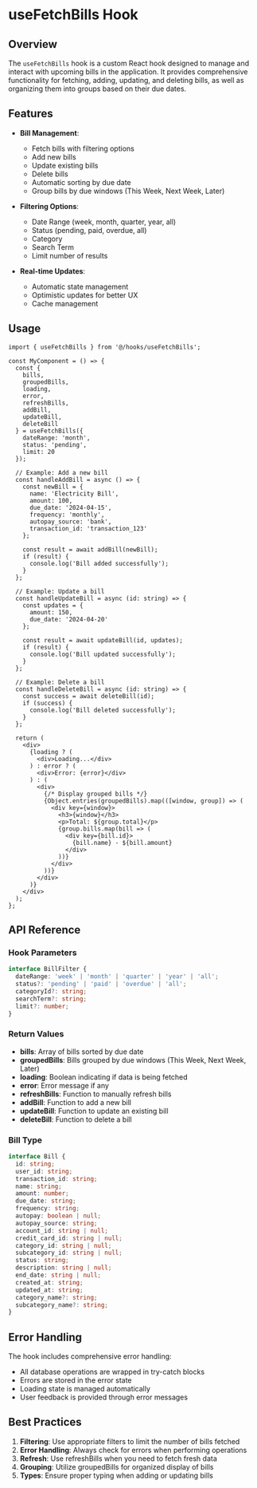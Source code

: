 # useFetchBills Hook

## Overview

The `useFetchBills` hook is a custom React hook designed to manage and interact with upcoming bills in the application. It provides comprehensive functionality for fetching, adding, updating, and deleting bills, as well as organizing them into groups based on their due dates.

## Features

- **Bill Management**:
  - Fetch bills with filtering options
  - Add new bills
  - Update existing bills
  - Delete bills
  - Automatic sorting by due date
  - Group bills by due windows (This Week, Next Week, Later)

- **Filtering Options**:
  - Date Range (week, month, quarter, year, all)
  - Status (pending, paid, overdue, all)
  - Category
  - Search Term
  - Limit number of results

- **Real-time Updates**:
  - Automatic state management
  - Optimistic updates for better UX
  - Cache management

## Usage

```tsx
import { useFetchBills } from '@/hooks/useFetchBills';

const MyComponent = () => {
  const {
    bills,
    groupedBills,
    loading,
    error,
    refreshBills,
    addBill,
    updateBill,
    deleteBill
  } = useFetchBills({
    dateRange: 'month',
    status: 'pending',
    limit: 20
  });

  // Example: Add a new bill
  const handleAddBill = async () => {
    const newBill = {
      name: 'Electricity Bill',
      amount: 100,
      due_date: '2024-04-15',
      frequency: 'monthly',
      autopay_source: 'bank',
      transaction_id: 'transaction_123'
    };
    
    const result = await addBill(newBill);
    if (result) {
      console.log('Bill added successfully');
    }
  };

  // Example: Update a bill
  const handleUpdateBill = async (id: string) => {
    const updates = {
      amount: 150,
      due_date: '2024-04-20'
    };
    
    const result = await updateBill(id, updates);
    if (result) {
      console.log('Bill updated successfully');
    }
  };

  // Example: Delete a bill
  const handleDeleteBill = async (id: string) => {
    const success = await deleteBill(id);
    if (success) {
      console.log('Bill deleted successfully');
    }
  };

  return (
    <div>
      {loading ? (
        <div>Loading...</div>
      ) : error ? (
        <div>Error: {error}</div>
      ) : (
        <div>
          {/* Display grouped bills */}
          {Object.entries(groupedBills).map(([window, group]) => (
            <div key={window}>
              <h3>{window}</h3>
              <p>Total: ${group.total}</p>
              {group.bills.map(bill => (
                <div key={bill.id}>
                  {bill.name} - ${bill.amount}
                </div>
              ))}
            </div>
          ))}
        </div>
      )}
    </div>
  );
};
```

## API Reference

### Hook Parameters

```typescript
interface BillFilter {
  dateRange: 'week' | 'month' | 'quarter' | 'year' | 'all';
  status?: 'pending' | 'paid' | 'overdue' | 'all';
  categoryId?: string;
  searchTerm?: string;
  limit?: number;
}
```

### Return Values

- **bills**: Array of bills sorted by due date
- **groupedBills**: Bills grouped by due windows (This Week, Next Week, Later)
- **loading**: Boolean indicating if data is being fetched
- **error**: Error message if any
- **refreshBills**: Function to manually refresh bills
- **addBill**: Function to add a new bill
- **updateBill**: Function to update an existing bill
- **deleteBill**: Function to delete a bill

### Bill Type

```typescript
interface Bill {
  id: string;
  user_id: string;
  transaction_id: string;
  name: string;
  amount: number;
  due_date: string;
  frequency: string;
  autopay: boolean | null;
  autopay_source: string;
  account_id: string | null;
  credit_card_id: string | null;
  category_id: string | null;
  subcategory_id: string | null;
  status: string;
  description: string | null;
  end_date: string | null;
  created_at: string;
  updated_at: string;
  category_name?: string;
  subcategory_name?: string;
}
```

## Error Handling

The hook includes comprehensive error handling:
- All database operations are wrapped in try-catch blocks
- Errors are stored in the error state
- Loading state is managed automatically
- User feedback is provided through error messages

## Best Practices

1. **Filtering**: Use appropriate filters to limit the number of bills fetched
2. **Error Handling**: Always check for errors when performing operations
3. **Refresh**: Use refreshBills when you need to fetch fresh data
4. **Grouping**: Utilize groupedBills for organized display of bills
5. **Types**: Ensure proper typing when adding or updating bills 